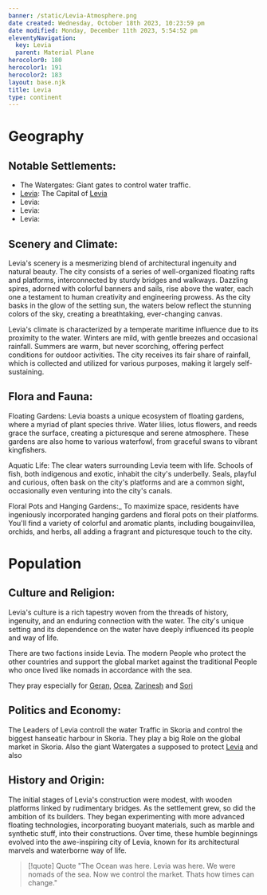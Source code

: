 ```yaml
---
banner: /static/Levia-Atmosphere.png
date created: Wednesday, October 18th 2023, 10:23:59 pm
date modified: Monday, December 11th 2023, 5:54:52 pm
eleventyNavigation:
  key: Levia
  parent: Material Plane
herocolor0: 180
herocolor1: 191
herocolor2: 183
layout: base.njk
title: Levia
type: continent
---
```


# Geography
## Notable Settlements:
- The Watergates: Giant gates to control water traffic.
- [Levia](/garden/%F0%9F%8C%90Worldbuilding%5CMaterial%20Plane%5C%F0%9F%8C%8ALevia/Levia): The Capital of [Levia](/garden/%F0%9F%8C%90Worldbuilding%5CMaterial%20Plane%5C%F0%9F%8C%8ALevia/Levia)
- Levia: 
- Levia: 
- Levia: 

## Scenery and Climate:

Levia's scenery is a mesmerizing blend of architectural ingenuity and natural beauty. The city consists of a series of well-organized floating rafts and platforms, interconnected by sturdy bridges and walkways. Dazzling spires, adorned with colorful banners and sails, rise above the water, each one a testament to human creativity and engineering prowess. As the city basks in the glow of the setting sun, the waters below reflect the stunning colors of the sky, creating a breathtaking, ever-changing canvas.

Levia's climate is characterized by a temperate maritime influence due to its proximity to the water. Winters are mild, with gentle breezes and occasional rainfall. Summers are warm, but never scorching, offering perfect conditions for outdoor activities. The city receives its fair share of rainfall, which is collected and utilized for various purposes, making it largely self-sustaining.

## Flora and Fauna:

Floating Gardens: Levia boasts a unique ecosystem of floating gardens, where a myriad of plant species thrive. Water lilies, lotus flowers, and reeds grace the surface, creating a picturesque and serene atmosphere. These gardens are also home to various waterfowl, from graceful swans to vibrant kingfishers.

Aquatic Life: The clear waters surrounding Levia teem with life. Schools of fish, both indigenous and exotic, inhabit the city's underbelly. Seals, playful and curious, often bask on the city's platforms and are a common sight, occasionally even venturing into the city's canals.

Floral Pots and Hanging Gardens:_ To maximize space, residents have ingeniously incorporated hanging gardens and floral pots on their platforms. You'll find a variety of colorful and aromatic plants, including bougainvillea, orchids, and herbs, all adding a fragrant and picturesque touch to the city.

# Population
## Culture and Religion:

Levia's culture is a rich tapestry woven from the threads of history, ingenuity, and an enduring connection with the water. The city's unique setting and its dependence on the water have deeply influenced its people and way of life. 

There are two factions inside Levia. The modern People who protect the other countries and support the global market against the traditional People who once lived like nomads in accordance with the sea.

They pray especially for [Geran](/garden/%F0%9F%8C%90Worldbuilding%5CNether%20Plane%5CGods/Geran), [Ocea](/garden/%F0%9F%8C%90Worldbuilding%5CNether%20Plane%5CGods/Ocea), [Zarinesh](/garden/%F0%9F%8C%90Worldbuilding%5CNether%20Plane%5CGods/Zarinesh) and [Sori](/garden/%F0%9F%8C%90Worldbuilding%5CNether%20Plane%5CGods/Sori)

## Politics and Economy:

The Leaders of Levia controll the water Traffic in Skoria and control the biggest hanseatic harbour in Skoria. They play a big Role on the global market in Skoria. Also the giant Watergates a supposed to protect [Levia](/garden/%F0%9F%8C%90Worldbuilding%5CMaterial%20Plane%5C%F0%9F%8C%8ALevia/Levia) and also 

## History and Origin:

The initial stages of Levia's construction were modest, with wooden platforms linked by rudimentary bridges. As the settlement grew, so did the ambition of its builders. They began experimenting with more advanced floating technologies, incorporating buoyant materials, such as marble and synthetic stuff, into their constructions. Over time, these humble beginnings evolved into the awe-inspiring city of Levia, known for its architectural marvels and waterborne way of life.

> [!quote] Quote
> "The Ocean was here. Levia was here. We were nomads of the sea. Now we control the market. Thats how times can change."